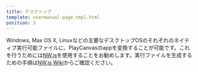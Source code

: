 ```yaml
---
title: デスクトップ
template: usermanual-page.tmpl.html
position: 3
---
```


Windows, Max OS X, Linuxなどの主要なデスクトップOSのそれぞれのネイティブ実行可能ファイルに、PlayCanvasのappを変換することが可能です。これを行うためには[NW.js][1]を使用することをお勧めします。実行ファイルを生成するための手順は[NW.js Wiki][2]からご確認ください。

[1]: http://nwjs.io/
[2]: https://github.com/nwjs/nw.js/wiki/How-to-package-and-distribute-your-apps

